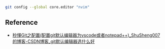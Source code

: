 
```bash
git config --global core.editor "nvim"
```

## Reference

- [秒懂Git之配置(配置git默认编辑器为vscode或者notepad++)_ShuSheng007的博客-CSDN博客_git默认编辑器选什么好](https://blog.csdn.net/ShuSheng0007/article/details/115449596)